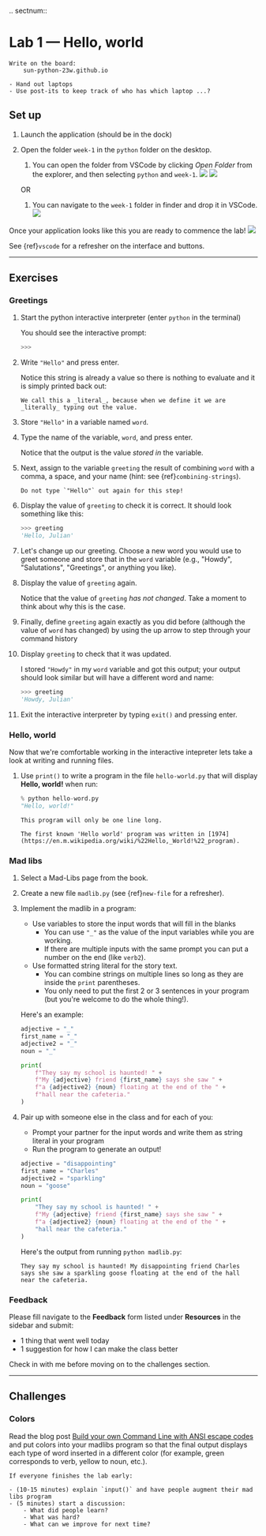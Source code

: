.. sectnum::

# Lab 1 — Hello, world

```{important}
Write on the board:
    sun-python-23w.github.io
```

```{important}
- Hand out laptops
- Use post-its to keep track of who has which laptop ...?
```

## Set up

1. Launch the application (should be in the dock)
1. Open the folder `week-1` in the `python` folder on the desktop.

    1. You can open the folder from VSCode by clicking *Open Folder* from the explorer, and then selecting `python` and `week-1`.
    ![](images/vscode-start.png)
    ![](images/vscode-open-folder.png)

    OR

    1. You can navigate to the `week-1` folder in finder and drop it in VSCode.
    ![](images/vscode-drop-folder.png)

Once your application looks like this you are ready to commence the lab!
![](images/vscode-interface.png)

See {ref}`vscode` for a refresher on the interface and buttons.

---


## Exercises

### Greetings

1. Start the python interactive interpreter (enter `python` in the terminal)

    You should see the interactive prompt:
    ```python
    >>>
    ```

1. Write `"Hello"` and press enter.

    Notice this string is already a value so there is nothing to evaluate and it is simply printed back out:

    ```{tip}
    We call this a _literal_, because when we define it we are _literally_ typing out the value.
    ```

1. Store `"Hello"` in a variable named `word`.

1. Type the name of the variable, `word`, and press enter.

    Notice that the output is the value _stored in_ the variable.

1. Next, assign to the variable `greeting` the result of combining `word` with a comma, a space, and your name (hint: see {ref}`combining-strings`).

    ```{caution}
    Do not type `"Hello"` out again for this step!
    ```

1. Display the value of `greeting` to check it is correct. It should look something like this:

    ```python
    >>> greeting
    'Hello, Julian'
    ```

1. Let's change up our greeting. Choose a new word you would use to greet someone and store that in the `word` variable (e.g., "Howdy", "Salutations", "Greetings", or anything you like).

1. Display the value of `greeting` again.

    Notice that the value of `greeting` _has not changed_. Take a moment to think about why this is the case.

1. Finally, define `greeting` again exactly as you did before (although the value of `word` has changed) by using the up arrow to step through your command history

1. Display `greeting` to check that it was updated.

    I stored `"Howdy"` in my `word` variable and got this output; your output should look similar but will have a different word and name:
    ```python
    >>> greeting
    'Howdy, Julian'
    ```

1. Exit the interactive interpreter by typing `exit()` and pressing enter.

<!-- Validated this exercise works as written ! -->

### Hello, world

Now that we're comfortable working in the interactive intepreter lets take a look at writing and running files.

1. Use `print()` to write a program in the file `hello-world.py` that will display **Hello, world!** when run:

    ```python
    % python hello-word.py
    "Hello, world!"
    ```

    ```{tip}
    This program will only be one line long.
    ```

    ```{note}
    The first known 'Hello world' program was written in [1974](https://en.m.wikipedia.org/wiki/%22Hello,_World!%22_program).
    ```

### Mad libs

1. Select a Mad-Libs page from the book.

1. Create a new file `madlib.py` (see {ref}`new-file` for a refresher).

1. Implement the madlib in a program:
    - Use variables to store the input words that will fill in the blanks
        - You can use `"_"` as the value of the input variables while you are working.
        - If there are multiple inputs with the same prompt you can put a number on the end (like `verb2`).
    - Use formatted string literal for the story text.
        - You can combine strings on multiple lines so long as they are inside the `print` parentheses.
        - You only need to put the first 2 or 3 sentences in your program (but you're welcome to do the whole thing!).

    Here's an example:

    ```python
    adjective = "_"
    first_name = "_"
    adjective2 = "_"
    noun = "_"

    print(
        f"They say my school is haunted! " +
        f"My {adjective} friend {first_name} says she saw " +
        f"a {adjective2} {noun} floating at the end of the " +
        f"hall near the cafeteria."
    )
    ```

1. Pair up with someone else in the class and for each of you:
    - Prompt your partner for the input words and write them as string literal in your program
    - Run the program to generate an output!

    ```python
    adjective = "disappointing"
    first_name = "Charles"
    adjective2 = "sparkling"
    noun = "goose"

    print(
        "They say my school is haunted! " +
        f"My {adjective} friend {first_name} says she saw " +
        f"a {adjective2} {noun} floating at the end of the " +
        "hall near the cafeteria."
    )
    ```

    Here's the output from running `python madlib.py`:

    ```
    They say my school is haunted! My disappointing friend Charles
    says she saw a sparkling goose floating at the end of the hall
    near the cafeteria.
    ```

### Feedback

Please fill navigate to the **Feedback** form listed under **Resources** in the sidebar and submit:
- 1 thing that went well today
- 1 suggestion for how I can make the class better

Check in with me before moving on to the challenges section.

---

## Challenges

<!-- ```{note}
These can be done in any order; if you get stuck try a different one!
```

### Text art

1. Visit [this site](https://www.texttoascii.com/text-art) to generate text art that says **Hello, world!**
1. Use the text art and modify your `hello-world.py` to print out the art in the terminal.

Here's an example:

```plaintext
% python hello-world.py

    dMP dMP dMMMMMP dMP     dMP    .aMMMb        dMP dMP dMP .aMMMb  dMMMMb  dMP     dMMMMb
   dMP dMP dMP     dMP     dMP    dMP"dMP       dMP dMP dMP dMP"dMP dMP.dMP dMP     dMP VMP
  dMMMMMP dMMMP   dMP     dMP    dMP dMP       dMP dMP dMP dMP dMP dMMMMK" dMP     dMP dMP
 dMP dMP dMP     dMP     dMP    dMP.aMP       dMP.dMP.dMP dMP.aMP dMP"AMF dMP     dMP.aMP
dMP dMP dMMMMMP dMMMMMP dMMMMMP VMMMP"        VMMMPVMMP"  VMMMP" dMP dMP dMMMMMP dMMMMP"

```

Hint: It may be helpful to split the string into multiple lines using parentheses, and to use newlines (see {ref}`newlines`):

```python
long_string = ("first line\n" +
               "second line\n")
```

```{tip}
In order to differentiate `\n` from a real usecase, like `C:\\users\nancy`, Python allows you to write the special character `\\` and will print this as a single `\`. If your text art has multiple backslashes in a row you will need to replace each single backslash with a pair or else Python will think you are trying to write the special character `\\`.
``` -->

### Colors

Read the blog post [Build your own Command Line with ANSI escape codes](https://www.lihaoyi.com/post/BuildyourownCommandLinewithANSIescapecodes.html) and put colors into your madlibs program so that the final output displays each type of word inserted in a different color (for example, green corresponds to verb, yellow to noun, etc.).


```{important}
If everyone finishes the lab early:

- (10-15 minutes) explain `input()` and have people augment their mad libs program
- (5 minutes) start a discussion:
    - What did people learn?
    - What was hard?
    - What can we improve for next time?
```
